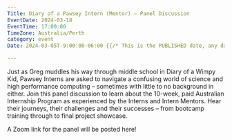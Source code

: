 ```yaml
---
Title: Diary of a Pawsey Intern (Mentor) – Panel Discussion
EventDate: 2024-03-18
EventTime: 17:00:00
TimeZone: Australia/Perth
category: event
Date: 2024-03-05T-9:00:00-06:00 {{/* This is the PUBLISHED date, any date in the future will not be published to the deployed website */}}

---
```


Just as Greg muddles his way through middle school in Diary of a Wimpy Kid,
Pawsey Interns are asked to navigate a confusing world of science and high performance computing – sometimes with little to no background in either.
Join this panel discussion to learn about the 10-week, paid Australian Internship Program as experienced by the Interns and Intern Mentors.
Hear their journeys, their challenges and their successes – from bootcamp training through to final project showcase. 

A Zoom link for the panel will be posted here!
